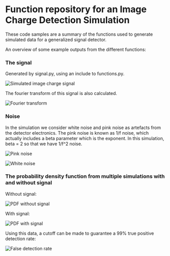 # Function repository for an Image Charge Detection Simulation

These code samples are a summary of the functions used to generate simulated data for a generalized signal detector.

An overview of some example outputs from the different functions:

### The signal

Generated by signal.py, using an include to functions.py.

![Simulated image charge signal](https://i.imgur.com/ySLI06Q.png)

The fourier transform of this signal is also calculated.

![Fourier transform](https://i.imgur.com/4P9Sd0o.png)

### Noise

In the simulation we consider white noise and pink noise as artefacts from the detector electronics. The pink noise is known as 1/f noise, which actually includes a beta parameter which is the exponent. In this simulation, beta = 2 so that we have 1/f^2 noise.

![Pink noise](https://i.imgur.com/GJiivyN.png)

![White noise](https://i.imgur.com/259lBrG.png)


### The probability density function from multiple simulations with and without signal

Without signal:

![PDF without signal](https://i.imgur.com/69JjMn4.png)


With signal:

![PDF with signal](https://i.imgur.com/ia6myHt.png)

Using this data, a cutoff can be made to guarantee a 99% true positive detection rate:

![False detection rate](https://i.imgur.com/TwQHKQL.png)
